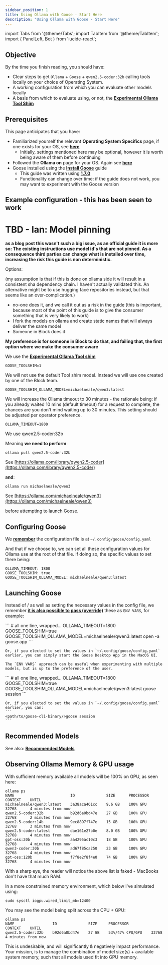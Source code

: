 ```yaml
---
sidebar_position: 1
title: Using Ollama with Goose - Start Here
description: "Using Ollama with Goose - Start Here"
---
```


import Tabs from '@theme/Tabs';
import TabItem from '@theme/TabItem';
import { PanelLeft, Bot } from 'lucide-react';

## Objective

By the time you finish reading, you should have:
- Clear steps to get `Ollama` + `Goose` + `qwen2.5-coder:32b` calling tools locally on your choice of Operating System.
- A working configuration from which you can evaluate other models locally
- A basis from which to evaluate using, or not, the __[Experimental Ollama Tool Shim](../../experimental/ollama)__


## Prerequisites

This page anticipates that you have:

- Familiarized yourself the relevant __Operating System Specifics__ page, if one exists for your OS, see __[here](./index.md)__
    - Initially, settings mentioned here may be optional, however it is worth being aware of them before continuing
- Followed the __Ollama on__ page for your OS. Again see __[here](./index.md)__
- Goose installed using the __[Install Goose](../../getting-started/installation)__ guide
    - This guide was written using __[1.7.0](https://github.com/block/goose/releases/tag/v1.7.0)__
    - Functionality can change over time: if the guide does not work, you may want to experiment with the Goose version



## Example configuration - this has been seen to work

# TBD - Ian: Model pinning
__as a blog post this wasn't such a big issue, as an official guide it is more so: The existing instructions use model id's that are not pinned. As a consequence third parties can change what is installed over time, increasing the risk this guide is non deterministic.__

Options:

(my assumption is that if this is done on ollama side it will result in a consistent sha dependency chain. I haven't actually validated this. An alternative might be to use hugging face repositories instead, but that seems like an over-complication.)

- no-one does it, and we call it out as a risk in the guide (this is important, because most of the point of this guide is to give the consumer something that is very likely to work)
- I fork the models on ollama and create static names that will always deliver the same model
- Someone in Block does it

__My preference is for someone in Block to do that, and failing that, the first option where we make the consumer aware__



We use the __[Experimental Ollama Tool shim](../../experimental/ollama)__
```
GOOSE_TOOLSHIM=1
```

We will not use the default Tool shim model. Instead we will use one created by one of the Block team.
```
GOOSE_TOOLSHIM_OLLAMA_MODEL=michaelneale/qwen3:latest
```

We will increase the Ollama timeout to 30 minutes - the rationale being: if you already waited 10 mins (default timeout) for a request to complete, the chances are you don't mind waiting up to 30 minutes. This setting should be adjusted per operator preference.
```
OLLAMA_TIMEOUT=1800
```

We use qwen2.5-coder:32b

Meaning __we need to perform__:
```
ollama pull qwen2.5-coder:32b
```
See [https://ollama.com/library/qwen2.5-coder](https://ollama.com/library/qwen2.5-coder)

__and__:
```
ollama run michaelneale/qwen3
```
See [https://ollama.com/michaelneale/qwen3](https://ollama.com/michaelneale/qwen3)

before attempting to launch Goose.


## Configuring Goose

We __[remember](../config-file)__ the configuration file is at `~/.config/goose/config.yaml`

And that if we choose to, we can set all these configuration values for Ollama use at the root of that file. If doing so, the specific values to set there being:
```
OLLAMA_TIMEOUT: 1800
GOOSE_TOOLSHIM: true
GOOSE_TOOLSHIM_OLLAMA_MODEL: michaelneale/qwen3:latest
```


## Launching Goose

Instead of / as well as setting the necessary values in the config file, we remember __[it is also possible to pass (override)](../environment-variables#notes)__ these as `ENV VARS`, for example:

<Tabs groupId="interface">
  <TabItem value="ui" label="Goose Desktop" default>
    ```
    # all one line, wrapped...
    OLLAMA_TIMEOUT=1800 GOOSE_TOOLSHIM=true GOOSE_TOOLSHIM_OLLAMA_MODEL=michaelneale/qwen3:latest open -a <path/to/>goose.app
    ```

    Or, if you elected to set the values in `~/.config/goose/config.yaml` earlier, you can simply start the Goose Desktop App in the MacOS UI.

    The `ENV VARS` approach can be useful when experimenting with multiple models, but is up to the preference of the user.
  </TabItem>

  <TabItem value="cli" label="Goose CLI">
    ```
    # all one line, wrapped...
    OLLAMA_TIMEOUT=1800 GOOSE_TOOLSHIM=true GOOSE_TOOLSHIM_OLLAMA_MODEL=michaelneale/qwen3:latest <path/to/goose-cli-binary/>goose session
    ```

    Or, if you elected to set the values in `~/.config/goose/config.yaml` earlier, you can:
    ```
    <path/to/goose-cli-binary/>goose session
    ```

  </TabItem>
</Tabs>


## Recommended Models
See also: __[Recommended Models](./recommended-models.md)__

## Observing Ollama Memory & GPU usage

With sufficient memory available all models will be 100% on GPU, as seen here:
```
ollama ps
NAME                         ID              SIZE      PROCESSOR    CONTEXT    UNTIL
michaelneale/qwen3:latest    3a38aca461cc    9.6 GB    100% GPU     32768      4 minutes from now
qwen2.5-coder:32b            b92d6a0bd47e    27 GB     100% GPU     32768      2 minutes from now
qwen2.5-coder:14b            9ec8897f747e    15 GB     100% GPU     32768      3 minutes from now
qwen2.5-coder:latest         dae161e27b0e    8.0 GB    100% GPU     32768      4 minutes from now
gpt-oss:20b                  aa4295ac10c3    18 GB     100% GPU     32768      4 minutes from now
qwen3-coder:30b              ad67f85ca250    23 GB     100% GPU     32768      4 minutes from now
gpt-oss:120b                 f7f8e2f8f4e0    74 GB     100% GPU     32768      4 minutes from now
```
With a sharp eye, the reader will notice the above list is faked - MacBooks don't have that much RAM.

In a more constrained memory environment, which below I've simulated using:
```
sudo sysctl iogpu.wired_limit_mb=12400
```

You may see the model being split across the CPU + GPU:
```
ollama ps
NAME                 ID              SIZE     PROCESSOR          CONTEXT    UNTIL
qwen2.5-coder:32b    b92d6a0bd47e    27 GB    53%/47% CPU/GPU    32768      4 minutes from now
```
This is undesirable, and will significantly & negatively impact performance. Your mission, is to manage the combination of model size(s) + available system memory, such that all models used fit into GPU memory.